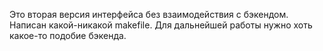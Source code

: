 Это вторая версия интерфейса без взаимодействия с бэкендом.
Написан какой-никакой makefile. Для дальнейшей работы нужно хоть какое-то подобие бэкенда.
